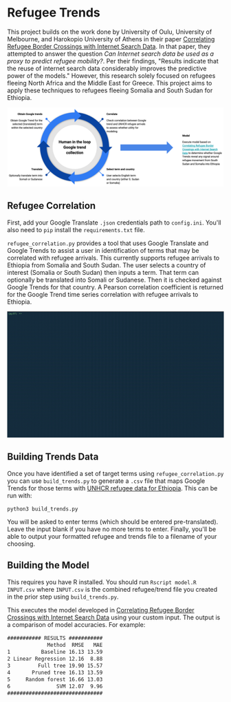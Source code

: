 # Refugee Trends

This project builds on the work done by University of Oulu, University of Melbourne, and Harokopio University of Athens in their paper [Correlating Refugee Border Crossings with Internet Search Data](http://jultika.oulu.fi/files/nbnfi-fe201901222715.pdf). In that paper, they attempted to answer the question _Can Internet search data be used as a proxy to predict refugee  mobility?_. Per their findings, "Results indicate that the reuse of internet search data considerably improves the predictive power of the models." However, this research solely focused on refugees fleeing North Africa and the Middle East for Greece. This project aims to apply these techniques to refugees fleeing Somalia and South Sudan for Ethiopia.

![Refugee Correlation](imgs/architecture.png)


## Refugee Correlation

First, add your Google Translate `.json` credentials path to `config.ini`. You'll also need to `pip` install the `requirements.txt` file.

`refugee_correlation.py` provides a tool that uses Google Translate and Google Trends to assist a user in identification of terms that may be correlated with refugee arrivals. This currently supports refugee arrivals to Ethiopia from Somalia and South Sudan. The user selects a country of interest (Somalia or South Sudan) then inputs a term. That term can optionally be translated into Somali or Sudanese. Then it is checked against Google Trends for that country. A Pearson correlation coefficient is returned for the Google Trend time series correlation with refugee arrivals to Ethiopia.

![Refugee Correlation](imgs/refugee-correlation.gif)


## Building Trends Data

Once you have identified a set of target terms using `refugee_correlation.py` you can use `build_trends.py` to generate a `.csv` file that maps Google Trends for those terms with [UNHCR refugee data for Ethiopia](https://data2.unhcr.org/en/country/eth). This can be run with:

```
python3 build_trends.py
```

You will be asked to enter terms (which should be entered pre-translated). Leave the input blank if you have no more terms to enter. Finally, you'll be able to output your formatted refugee and trends file to a filename of your choosing.

## Building the Model

This requires you have R installed. You should run `Rscript model.R INPUT.csv` where `INPUT.csv` is the combined refugee/trend file you created in the prior step using `build_trends.py`.

This executes the model developed in [Correlating Refugee Border Crossings with Internet Search Data](http://jultika.oulu.fi/files/nbnfi-fe201901222715.pdf) using your custom input. The output is a comparison of model accuracies. For example:

```
########### RESULTS ###########
             Method  RMSE   MAE
1          Baseline 16.13 13.59
2 Linear Regression 12.16  8.88
3         Full tree 19.90 15.57
4       Pruned tree 16.13 13.59
5     Random forest 16.66 13.03
6               SVM 12.07  9.96
###############################
```